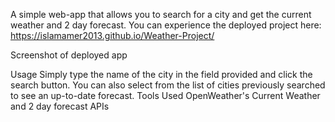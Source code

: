 A simple web-app that allows you to search for a city and get the current weather and 2 day forecast. You can experience the deployed project here: https://islamamer2013.github.io/Weather-Project/

Screenshot of deployed app



Usage
Simply type the name of the city in the field provided and click the search button.
You can also select from the list of cities previously searched to see an up-to-date forecast.
Tools Used
OpenWeather's Current Weather and 2 day forecast APIs
